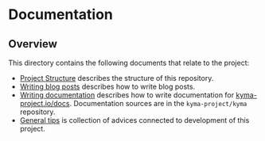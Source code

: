 # Documentation

## Overview

This directory contains the following documents that relate to the project:

- [Project Structure](./project-structure.md) describes the structure of this repository.
- [Writing blog posts](./writing-blog-posts.md) describes how to write blog posts.
- [Writing documentation](https://github.com/kyma-project/kyma/blob/master/docs/writing-documentation.md) describes how to write documentation for [kyma-project.io/docs](https://kyma-project.io/docs#). Documentation sources are in the `kyma-project/kyma` repository.
- [General tips](./general-tips.md) is collection of advices connected to development of this project.
